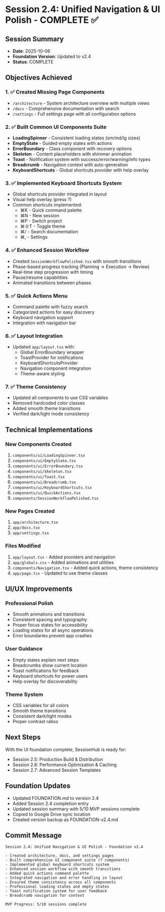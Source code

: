 # Session 2.4: Unified Navigation & UI Polish - COMPLETE ✅

## Session Summary
- **Date**: 2025-10-06
- **Foundation Version**: Updated to v2.4
- **Status**: COMPLETE

## Objectives Achieved

### 1. ✅ Created Missing Page Components
- `/architecture` - System architecture overview with multiple views
- `/docs` - Comprehensive documentation with search
- `/settings` - Full settings page with all configuration options

### 2. ✅ Built Common UI Components Suite
- **LoadingSpinner** - Consistent loading states (sm/md/lg sizes)
- **EmptyState** - Guided empty states with actions
- **ErrorBoundary** - Class component with recovery options
- **Skeleton** - Content placeholders with shimmer animation
- **Toast** - Notification system with success/error/warning/info types
- **Breadcrumb** - Navigation context with auto-generation
- **KeyboardShortcuts** - Global shortcuts provider with help overlay

### 3. ✅ Implemented Keyboard Shortcuts System
- Global shortcuts provider integrated in layout
- Visual help overlay (press ?)
- Common shortcuts implemented:
  - ⌘K - Quick command palette
  - ⌘N - New session
  - ⌘P - Switch project
  - ⌘⇧T - Toggle theme
  - ⌘/ - Search documentation
  - ⌘, - Settings

### 4. ✅ Enhanced Session Workflow
- Created `SessionWorkflowPolished.tsx` with smooth transitions
- Phase-based progress tracking (Planning → Execution → Review)
- Real-time step progression with timing
- Pause/resume capabilities
- Animated transitions between phases

### 5. ✅ Quick Actions Menu
- Command palette with fuzzy search
- Categorized actions for easy discovery
- Keyboard navigation support
- Integration with navigation bar

### 6. ✅ Layout Integration
- Updated `app/layout.tsx` with:
  - Global ErrorBoundary wrapper
  - ToastProvider for notifications
  - KeyboardShortcutsProvider
  - Navigation component integration
  - Theme-aware styling

### 7. ✅ Theme Consistency
- Updated all components to use CSS variables
- Removed hardcoded color classes
- Added smooth theme transitions
- Verified dark/light mode consistency

## Technical Implementations

### New Components Created
1. `components/ui/LoadingSpinner.tsx`
2. `components/ui/EmptyState.tsx`
3. `components/ui/ErrorBoundary.tsx`
4. `components/ui/Skeleton.tsx`
5. `components/ui/Toast.tsx`
6. `components/ui/Breadcrumb.tsx`
7. `components/ui/KeyboardShortcuts.tsx`
8. `components/ui/QuickActions.tsx`
9. `components/SessionWorkflowPolished.tsx`

### New Pages Created
1. `app/architecture.tsx`
2. `app/docs.tsx`
3. `app/settings.tsx`

### Files Modified
1. `app/layout.tsx` - Added providers and navigation
2. `app/globals.css` - Added animations and utilities
3. `components/Navigation.tsx` - Added quick actions, theme consistency
4. `app/page.tsx` - Updated to use theme classes

## UI/UX Improvements

### Professional Polish
- Smooth animations and transitions
- Consistent spacing and typography
- Proper focus states for accessibility
- Loading states for all async operations
- Error boundaries prevent app crashes

### User Guidance
- Empty states explain next steps
- Breadcrumbs show current location
- Toast notifications for feedback
- Keyboard shortcuts for power users
- Help overlay for discoverability

### Theme System
- CSS variables for all colors
- Smooth theme transitions
- Consistent dark/light modes
- Proper contrast ratios

## Next Steps

With the UI foundation complete, SessionHub is ready for:
- Session 2.5: Production Build & Distribution
- Session 2.6: Performance Optimization & Caching
- Session 2.7: Advanced Session Templates

## Foundation Updates
- Updated FOUNDATION.md to version 2.4
- Added Session 2.4 completion entry
- Updated session summary with 5/10 MVP sessions complete
- Copied to Google Drive sync location
- Created version backup as FOUNDATION-v2.4.md

## Commit Message
```
Session 2.4: Unified Navigation & UI Polish - Foundation v2.4

- Created architecture, docs, and settings pages
- Built comprehensive UI component suite (7 components)
- Implemented global keyboard shortcuts system
- Enhanced session workflow with smooth transitions
- Added quick actions command palette
- Integrated navigation and error handling in layout
- Ensured theme consistency across all components
- Professional loading states and empty states
- Toast notification system for user feedback
- Breadcrumb navigation for context

MVP Progress: 5/10 sessions complete
```